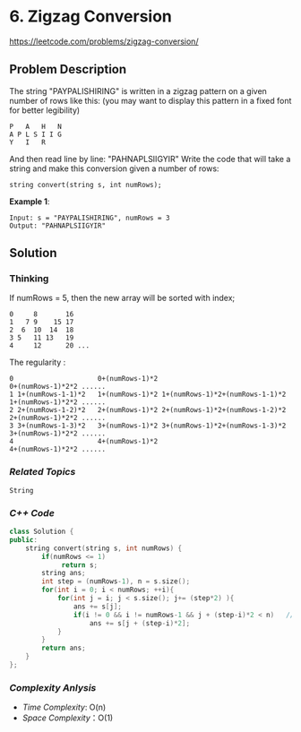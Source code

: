 # 6. Zigzag Conversion

https://leetcode.com/problems/zigzag-conversion/

## Problem Description

The string "PAYPALISHIRING" is written in a zigzag pattern on a given number of rows like this: (you may want to display this pattern in a fixed font for better legibility)
```
P   A   H   N
A P L S I I G
Y   I   R
```
And then read line by line: "PAHNAPLSIIGYIR"
Write the code that will take a string and make this conversion given a number of rows:
```
string convert(string s, int numRows);
```

**Example 1**:
```
Input: s = "PAYPALISHIRING", numRows = 3
Output: "PAHNAPLSIIGYIR"
```


## Solution

### Thinking
If numRows = 5, then the new array will be sorted with index;
```
0     8       16
1   7 9    15 17
2  6  10  14  18
3 5   11 13   19
4     12      20 ...
```
The regularity :
```
0                     0+(numRows-1)*2                                   0+(numRows-1)*2*2 ......
1 1+(numRows-1-1)*2   1+(numRows-1)*2 1+(numRows-1)*2+(numRows-1-1)*2   1+(numRows-1)*2*2 ......
2 2+(numRows-1-2)*2   2+(numRows-1)*2 2+(numRows-1)*2+(numRows-1-2)*2   2+(numRows-1)*2*2 ......
3 3+(numRows-1-3)*2   3+(numRows-1)*2 3+(numRows-1)*2+(numRows-1-3)*2   3+(numRows-1)*2*2 ......
4                     4+(numRows-1)*2                                   4+(numRows-1)*2*2 ......
```

### _Related Topics_
    String

### _C++ Code_
```cpp
class Solution {
public:
    string convert(string s, int numRows) {
        if(numRows <= 1)
             return s;
        string ans;
        int step = (numRows-1), n = s.size();
        for(int i = 0; i < numRows; ++i){
            for(int j = i; j < s.size(); j+= (step*2) ){
                ans += s[j];
                if(i != 0 && i != numRows-1 && j + (step-i)*2 < n)   // If it's first or last index, don't need to add additional letter
                    ans += s[j + (step-i)*2];
            }
        }
        return ans;
    }
};
```

### _Complexity Anlysis_
- _Time Complexity_: O(n)
- _Space Complexity_：O(1)
